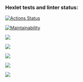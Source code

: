 ### Hexlet tests and linter status:
[![Actions Status](https://github.com/Iksdiee/python-project-49/actions/workflows/hexlet-check.yml/badge.svg)](https://github.com/Iksdiee/python-project-49/actions)

[![Maintainability](https://api.codeclimate.com/v1/badges/ac52adceab9362a42712/maintainability)](https://codeclimate.com/github/Iksdiee/python-project-49/maintainability)

<a href="https://asciinema.org/a/WAmYvBtdI7iPVG0S4jvAYYwb1" target="_blank"><img src="https://asciinema.org/a/WAmYvBtdI7iPVG0S4jvAYYwb1.svg" /></a>

<a href="https://asciinema.org/a/OtcpkUgxXjUue6glRCXtK59A4" target="_blank"><img src="https://asciinema.org/a/OtcpkUgxXjUue6glRCXtK59A4.svg" /></a>

<a href="https://asciinema.org/a/RgDIo14XzZe2c9UVgBfUwM3Ia" target="_blank"><img src="https://asciinema.org/a/RgDIo14XzZe2c9UVgBfUwM3Ia.svg" /></a>

<a href="https://asciinema.org/a/lcNX61SsugwgwOV7ZHFIaQZ1Q" target="_blank"><img src="https://asciinema.org/a/lcNX61SsugwgwOV7ZHFIaQZ1Q.svg" /></a>

<a href="https://asciinema.org/a/lzcaYMrDMjGm4C8Cz6RmbFrvd" target="_blank"><img src="https://asciinema.org/a/lzcaYMrDMjGm4C8Cz6RmbFrvd.svg" /></a>

